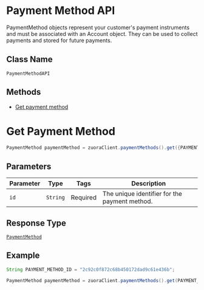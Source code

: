 # Payment Method API

PaymentMethod objects represent your customer's payment instruments and must be associated with an Account object. They can be used to collect payments and stored for future payments.

## Class Name

`PaymentMethodAPI`

## Methods

* [Get payment method](/doc/payment-method-api.md#get-payment-method)



# Get Payment Method

```java
PaymentMethod paymentMethod = zuoraClient.paymentMethods().get({PAYMENT_METHOD_ID});
```

## Parameters

| Parameter | Type | Tags | Description |
|  --- | --- | --- | --- |
| `id` | `String` | Required | The unique identifier for the payment method. |

## Response Type

[`PaymentMethod`](/doc/models/payment-method.md)

## Example 

```java
String PAYMENT_METHOD_ID = "2c92c0f872c68b450172dad9c61e436b";

PaymentMethod paymentMethod = zuoraClient.paymentMethods().get(PAYMENT_METHOD_ID);
```
